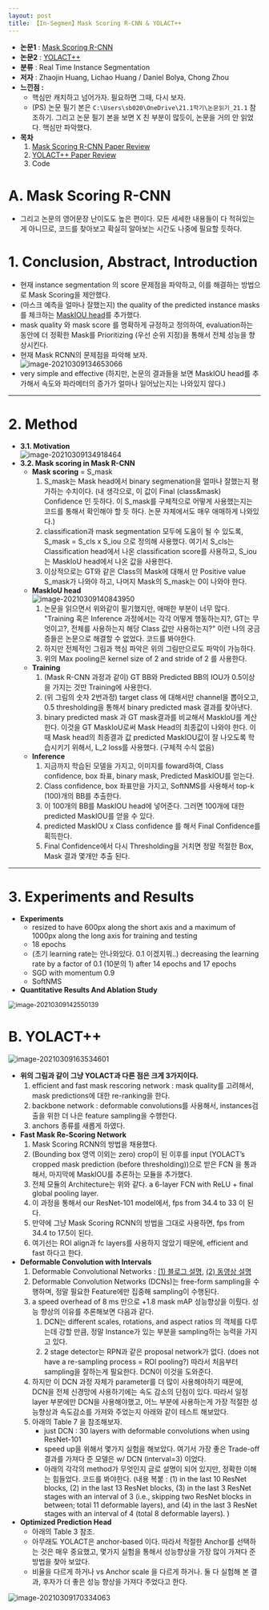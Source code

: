 ```yaml
---
layout: post
title: 【In-Segmen】Mask Scoring R-CNN & YOLACT++
---
```


- **논문1** : [Mask Scoring R-CNN](https://arxiv.org/pdf/1903.00241.pdf)
- **논문2** : [YOLACT++](https://arxiv.org/abs/1912.06218)
- **분류** : Real Time Instance Segmentation
- **저자** : Zhaojin Huang, Lichao Huang / Daniel Bolya, Chong Zhou
- **느낀점 :** 
  - 핵심만 캐치하고 넘어가자.  필요하면 그때, 다시 보자. 
  - (PS) 논문 필기 본은 `C:\Users\sb020\OneDrive\21.1학기\논문읽기_21.1` 참조하기. 그리고 논문 필기 본을 보면 X 친 부분이 많듯이, 논문을 거의 안 읽었다. 핵심만 파악했다. 
- **목차**
  1. [Mask Scoring R-CNN Paper Review](https://junha1125.github.io/blog/artificial-intelligence/2021-03-09-MaskScore/#a-mask-scoring-r-cnn)
  2. [YOLACT++ Paper Review](https://junha1125.github.io/blog/artificial-intelligence/2021-03-09-MaskScore/#b-yolact)
  3. Code 



# A. Mask Scoring R-CNN

- 그리고 논문의 영어문장 난이도도 높은 편이다. 모든 세세한 내용들이 다 적혀있는 게 아니므로, 코드를 찾아보고 확실히 알아보는 시간도 나중에 필요할 듯하다. 

# 1. Conclusion, Abstract, Introduction

- 현재 instance segmentation 의 score 문제점을 파악하고, 이를 해결하는 방법으로 Mask Scoring을 제안했다. 
- (마스크 예측을 얼마나 잘했는지) the quality of the predicted instance masks를 체크하는 <u>MaskIOU head</u>를 추가했다. 
- mask quality 와 mask score 를 명확하게 규정하고 정의하여, evaluation하는 동안에 더 정확한 Mask를 Prioritizing (우선 순위 지정)을 통해서 전체 성능을 향상시킨다.
- 현재 Mask RCNN의 문제점을 파악해 보자.     
  ![image-20210309134653066](https://github.com/junha1125/Imgaes_For_GitBlog/blob/master/Typora/image-20210309134653066.png?raw=tru)
- very simple and effective (하지만, 논문의 결과들을 보면 MaskIOU head를 추가해서 속도와 파라메터의 증가가 얼마나 일어났는지는 나와있지 않다.)



---

# 2. Method

- **3.1. Motivation**   
  ![image-20210309134918464](https://github.com/junha1125/Imgaes_For_GitBlog/blob/master/Typora/image-20210309134918464.png?raw=tru)
- **3.2. Mask scoring in Mask R-CNN**
  - **Mask scoring** = S_mask
    1. S_mask는 Mask head에서 binary segmenation을 얼마나 잘했는지 평가하는 수치이다. (내 생각으로, 이 값이 Final (class&mask) Confidence 인 듯하다.  이 S_mask를 구체적으로 어떻게 사용했는지는 코드를 통해서 확인해야 할 듯 하다. 논문 자체에서도 매우 애매하게 나와있다.)
    2. classification과 mask segmentation 모두에 도움이 될 수 있도록, S_mask = S_cls x S_iou 으로 정의해 사용했다. 여기서 S_cls는 Classification head에서 나온 classification score를 사용하고, S_iou는 MaskIoU head에서 나온 값을 사용한다. 
    3. 이상적으로는 GT와 같은 Class의 Mask에 대해서 만 Positive value S_mask가 나와야 하고, 나머지 Mask의 S_mask는 0이 나와야 한다.
  - **MaskIoU head**     
    ![image-20210309140843950](https://github.com/junha1125/Imgaes_For_GitBlog/blob/master/Typora/image-20210309140843950.png?raw=tru)
    1. 논문을 읽으면서 위와같이 필기했지만, 애매한 부분이 너무 많다. "Training 혹은 Inference 과정에서는 각각 어떻게 행동하는지?, GT는 무엇이고?, 전체를 사용하는지 해당 Class 값만 사용하는지?" 이런 나의 궁금증들은 논문으로 해결할 수 없었다. 코드를 봐야한다. 
    2. 하지만 전체적인 그림과 핵심 파악은 위의 그림만으로도 파악이 가능하다. 
    3. 위의 Max pooling은 kernel size of 2 and stride of 2 를 사용한다. 
  - **Training**     
    1. (Mask R-CNN 과정과 같이) GT BB와 Predicted BB의 IOU가 0.5이상을 가지는 것만 Training에 사용한다. 
    2. (위 그림의 숫자 2번과정) target class 에 대해서만 channel을 뽑아오고, 0.5 thresholding을 통해서 binary predicted mask 결과를 찾아낸다.
    3. binary predicted mask 과 GT mask결과를 비교해서 MaskIoU를 계산한다. 이것을 GT MaskIoU로써 Mask Head의 최종값이 나와야 한다. 이때 Mask head의 최종결과 값 predicted MaskIOU값이 잘 나오도록 학습시키기 위해서, L_2 loss를 사용했다. (구체적 수식 없음)
  - **Inference**
    1. 지금까지 학습된 모델을 가지고, 이미지를 foward하여, Class confidence, box 좌표, binary mask, Predicted MaskIOU를 얻는다. 
    2. Class confidence, box 좌표만을 가지고, SoftNMS를 사용해서 top-k (100)개의 BB를 추출한다. 
    3. 이 100개의 BB를 MaskIOU head에 넣어준다. 그러면 100개에 대한 predicted MaskIOU를 얻을 수 있다. 
    4. predicted MaskIOU x Class confidence 를 해서 Final Confidence를 획득한다. 
    5. Final Confidence에서 다시 Thresholding을 거치면 정말 적절한 Box, Mask 결과 몇개만 추출 된다.



---

# 3. Experiments and Results

- **Experiments**
  - resized to have 600px along the short axis and a maximum of 1000px along the long axis for training and testing
  - 18 epochs
  - (초기 learning rate는 안나와있다. 0.1 이겠지뭐..) decreasing the learning rate by a factor of 0.1 (10분의 1) after 14 epochs and 17 epochs
  - SGD with momentum 0.9
  - SoftNMS
-  **Quantitative Results And Ablation Study**      
  <img src="https://github.com/junha1125/Imgaes_For_GitBlog/blob/master/Typora/image-20210309142550139.png?raw=tru" alt="image-20210309142550139" style="zoom:90%;" />





# B. YOLACT++

![image-20210309163534601](https://github.com/junha1125/Imgaes_For_GitBlog/blob/master/Typora/image-20210309163534601.png?raw=tru)

- **위의 그림과 같이 그냥 YOLACT과 다른 점은 크게 3가지이다.** 
  1. efficient and fast mask rescoring network : mask quality를 고려해서, mask predictions에 대한 re-ranking을 한다. 
  2. backbone network : deformable convolutions를 사용해서, instances검출을 위한 더 나은  feature sampling을 수행한다.
  3. anchors 종류를 새롭게 하였다. 
- **Fast Mask Re-Scoring Network**
  1. Mask Scoring RCNN의 방법을 채용했다. 
  2. (Bounding box 영역 이외는 zero) crop이 된 이후를 input (YOLACT’s cropped mask prediction (before thresholding))으로 받은 FCN 을 통과해서, 마지막에 MaskIOU를 추론하는 모듈을 추가했다. 
  3. 전체 모듈의 Architecture는 위와 같다. a 6-layer FCN with ReLU + final global pooling layer.
  4. 이 과정을 통해서 our ResNet-101 model에서,  fps from 34.4 to 33 이 된다. 
  5. 만약에 그냥 Mask Scoring RCNN의 방법을 그대로 사용하면, fps from 34.4 to 17.5이 된다. 
  6. 여기선는 ROI align과 fc layers를 사용하지 않았기 때문에, efficient and fast 하다고 한다.
- **Deformable Convolution with Intervals**
  1. Deformable Convolutional Networks : [(1) 블로그 설명](https://eehoeskrap.tistory.com/406), [(2) 동영상 설명](https://www.youtube.com/watch?v=RRwaz0fBQ0Y&t=10s) 
  2. Deformable Convolution Networks (DCNs)는 free-form sampling을 수행하며, 정말 필요한 Feature에만 집중해 sampling이 수행된다.
  3. a speed overhead of 8 ms 만으로 +1.8 mask mAP 성능향상을 이뤘다. 성능 향상의 이유를 추론해보면 다음과 같다. 
     1. DCN는 different scales, rotations, and aspect ratios 의 객체를 다루는데 강할 만큼, 정말 Instance가 있는 부분을 sampling하는 능력을 가지고 있다. 
     2. 2 stage detector는 RPN과 같은 proposal network가 없다. (does not have a re-sampling process = ROI pooling?) 따라서 처음부터 sampling을 잘하는게 필요한다. DCN이 이것을 도와준다. 
  4.  하지만 이 DCN 과정 자체가 parameter를 더 많이 사용해야하기 때문에, DCN을 전체 신경망에 사용하기에는 속도 감소의 단점이 있다. 따라서 일정 layer 부분에만 DCN을 사용해야했고, 어느 부분에 사용하는게 가장 적절한 성능향상과 속도감소를 가져와 주었는지 아래와 같이 테스트 해보았다. 
  5. 아래의 Table 7 을 참조해보자. 
     - just DCN :  30 layers with deformable convolutions when using ResNet-101
     - speed up을 위해서 몇가지 실험을 해보았다. 여기서 가장 좋은 Trade-off 결과를 가져다 준 모델은 w/ DCN (interval=3) 이었다. 
     - 아래의 각각의 method가 무엇인지 글로 설명이 되어 있지만, 정확한 이해는 힘들었다. 코드를 봐야한다. (내용 복붙 : (1) in the last 10 ResNet blocks, (2) in the last 13 ResNet blocks, (3) in the last 3 ResNet stages with an interval of 3 (i.e., skipping two ResNet blocks in between; total 11 deformable layers), and (4) in the last 3 ResNet stages with an interval of 4 (total 8 deformable layers). )
- **Optimized Prediction Head**
  - 아래의 Table 3 참조.
  - 아무래도 YOLACT은 anchor-based 이다. 따라서 적절한 Anchor를 선택하는 것은 매우 중요했고, 몇가지 실험을 통해서 성능향상을 가장 많이 가져다 준 방법을 찾아 보았다. 
  - 비율을 다르게 하거나 vs Anchor scale 을 다르게 하거나. 둘 다 실험해 본 결과, 후자가 더 좋은 성능 향상을 가져다 주었다고 한다.



![image-20210309170334063](https://github.com/junha1125/Imgaes_For_GitBlog/blob/master/Typora/image-20210309170334063.png?raw=tru)











